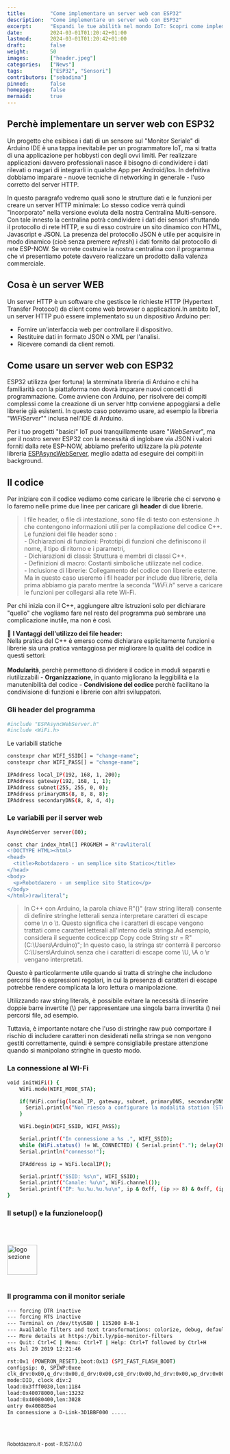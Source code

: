 ```yaml
---
title:        "Come implementare un server web con ESP32"
description:  "Come implementare un server web con ESP32"
excerpt:      "Espandi le tue abilità nel mondo IoT: Scopri come implementare un Server Web con ESP32 - La prima parte della guida completa per creare e gestire un Server Web Utilizzando la potente piattaforma ESP32!..."
date:         2024-03-01T01:20:42+01:00
lastmod:      2024-03-01T01:20:42+01:00
draft:        false
weight:       50
images:       ["header.jpeg"]
categories:   ["News"]
tags:         ["ESP32", "Sensori"]
contributors: ["sebadima"]
pinned:       false
homepage:     false
mermaid:      true
---
```




<!-- 
<img width="300" class="x figure-img img-fluid lazyload blur-up"  src="/images/154.png" alt="schema connessioni">
<strong>1</strong>. <span style="background-color:#eeeeee"> Controllo delle versioni</span>:
img width="70" class="x figure-img img-fluid lazyload blur-up"  src="/hog/inter.svg" alt="logo sezione"><br><br>

```bash
```     
<div class="alert alert-doks d-flexflex-shrink-1" role="alert">🔑.</div>

-->



## Perchè implementare un server web con ESP32

Un progetto che esibisca i dati di un sensore sul "Monitor Seriale" di Arduino IDE è una tappa inevitabile per un programmatore IoT, ma si tratta di una applicazione per hobbysti con degli ovvi limiti. Per realizzare applicazioni davvero professionali nasce il bisogno di condividere i dati rilevati o magari di integrarli in qualche App per Android/Ios. In defnitiva dobbiamo imparare - nuove tecniche di networking in generale - l'uso corretto del server HTTP.

In questo paragrafo vedremo quali sono le strutture dati e le funzioni per creare un server HTTP minimale: Lo stesso codice verrà quindi "incorporato" nella versione evoluta della nostra Centralina Multi-sensore. Con tale innesto la centralina potrà condividere i dati dei sensori sfruttando il protocollo di rete HTTP, e su di esso costruire un sito dinamico con HTML, Javascript e JSON. La presenza del protocollo JSON è utile per acquisire in modo dinamico (cioè senza premere *refresh*) i dati fornito dal protocollo di rete ESP-NOW. Se vorrete costruire la nostra centralina con il programma che vi presentiamo potete davvero realizzare un prodotto dalla valenza commerciale.

## Cosa è un server WEB

Un server HTTP è un software che gestisce le richieste HTTP (Hypertext Transfer Protocol) da client come web browser o applicazioni.In ambito IoT, un server HTTP può essere implementato su un dispositivo Arduino per:

- Fornire un'interfaccia web per controllare il dispositivo.
- Restituire dati in formato JSON o XML per l'analisi.
- Ricevere comandi da client remoti.

## Come usare un server web con ESP32

ESP32 utilizza (per fortuna) la sterminata libreria di Arduino e chi ha familiarità con la piattaforma non dovrà imparare nuovi concetti di programmazione. Come avviene con Arduino, per risolvere dei compiti complessi come la creazione di un server http conviene appoggiarsi a delle librerie già esistenti. In questo caso potevamo usare, ad esempio la libreria "*WiFiServer*"" inclusa nell'IDE di Arduino. 

Per i tuo progetti "basici" IoT puoi tranquillamente usare "*WebServer*", ma per il nostro server ESP32 con la necessità di inglobare via JSON i valori forniti dalla rete ESP-NOW, abbiamo preferito utilizzare la più *potente* libreria <a href="https://github.com/me-no-dev/ESPAsyncWebServer" target="_blank">ESPAsyncWebServer</a>, meglio adatta ad eseguire dei compiti in background.

## Il codice

Per iniziare con il codice vediamo come caricare le librerie che ci servono e lo faremo nelle prime due linee per caricare gli **header** di due librerie.

> I file header, o file di intestazione, sono file di testo con estensione .h che contengono informazioni utili per la compilazione del codice C++. <br>Le funzioni dei file header sono :<br>- Dichiarazioni di funzioni: Prototipi di funzioni che definiscono il nome, il tipo di ritorno e i parametri, 
<br>- Dichiarazioni di classi: Struttura e membri di classi C++.
<br>- Definizioni di macro: Costanti simboliche utilizzate nel codice.
<br>- Inclusione di librerie: Collegamento del codice con librerie esterne.
Ma in questo caso useremo i fil header per include due librerie, della prima abbiamo gia parato mentre la seconda "*WiFi.h*" serve a caricare le funzioni per collegarsi alla rete Wi-Fi.

Per chi inizia con il C++, aggiungere altre istruzioni solo per dichiarare "quello" che vogliamo fare nel resto del programma può sembrare una complicazione inutile, ma non è così.

<div class="alert alert-doks d-flexflex-shrink-1" role="alert">🔑
<strong>I Vantaggi dell'utilizzo dei file header:</strong><br>
Nella pratica del C++ è emerso come dichiarare esplicitamente funzioni e librerie sia una pratica vantaggiosa per migliorare la qualità del codice in questi settori:
<br><br><strong>Modularità</strong>, perchè permettono di dividere il codice in moduli separati e riutilizzabili - <strong>Organizzazione</strong>, in quanto migliorano la leggibilità e la manutenibilità del codice - <strong>Condivisione del codice</strong> perchè facilitano la condivisione di funzioni e librerie con altri sviluppatori.
</div>

### Gli header del programma

```bash
#include "ESPAsyncWebServer.h"
#include <WiFi.h>
```    

Le variabili statiche

```bash
constexpr char WIFI_SSID[] = "change-name";
constexpr char WIFI_PASS[] = "change-name";

IPAddress local_IP(192, 168, 1, 200);
IPAddress gateway(192, 168, 1, 1);
IPAddress subnet(255, 255, 0, 0);
IPAddress primaryDNS(8, 8, 8, 8);
IPAddress secondaryDNS(8, 8, 4, 4);
```

### Le variabili per il server web

```bash
AsyncWebServer server(80);

const char index_html[] PROGMEM = R"rawliteral(
<!DOCTYPE HTML><html>
<head>
  <title>Robotdazero - un semplice sito Statico</title>
</head>
<body>
  <p>Robotdazero - un semplice sito Statico</p>
</body>
</html>)rawliteral";
```


> In C++ con Arduino, la parola chiave R"()" (raw string literal) consente di definire stringhe letterali senza interpretare caratteri di escape come \n o \t. Questo significa che i caratteri di escape vengono trattati come caratteri letterali all'interno della stringa.Ad esempio, considera il seguente codice:cpp
Copy code
String str = R"(C:\Users\Arduino\)";
In questo caso, la stringa str conterrà il percorso C:\Users\Arduino\ senza che i caratteri di escape come \U, \A o \r vengano interpretati.

Questo è particolarmente utile quando si tratta di stringhe che includono percorsi file o espressioni regolari, in cui la presenza di caratteri di escape potrebbe rendere complicata la loro lettura o manipolazione.


 Utilizzando raw string literals, è possibile evitare la necessità di inserire doppie barre invertite (\\) per rappresentare una singola barra invertita (\) nei percorsi file, ad esempio.

Tuttavia, è importante notare che l'uso di stringhe raw può comportare il rischio di includere caratteri non desiderati nella stringa se non vengono gestiti correttamente, quindi è sempre consigliabile prestare attenzione quando si manipolano stringhe in questo modo.



### La connessione al WI-Fi

```bash
void initWiFi() {
    WiFi.mode(WIFI_MODE_STA);

    if(!WiFi.config(local_IP, gateway, subnet, primaryDNS, secondaryDNS)) {
      Serial.println("Non riesco a configurare la modalità station (STA)");
    }

    WiFi.begin(WIFI_SSID, WIFI_PASS);

    Serial.printf("In connessione a %s .", WIFI_SSID);
    while (WiFi.status() != WL_CONNECTED) { Serial.print("."); delay(200); }
    Serial.println("connesso!");

    IPAddress ip = WiFi.localIP();

    Serial.printf("SSID: %s\n", WIFI_SSID);
    Serial.printf("Canale: %u\n", WiFi.channel());
    Serial.printf("IP: %u.%u.%u.%u\n", ip & 0xff, (ip >> 8) & 0xff, (ip >> 16) & 0xff, ip >> 24);
}


```

### Il setup() e la funzioneloop()

```bash
```
<br><br><img width="70" class="x figure-img img-fluid lazyload blur-up"  src="/hog/inter.svg" alt="logo sezione"><br><br>

### Il programma con il monitor seriale

```bash
--- forcing DTR inactive
--- forcing RTS inactive
--- Terminal on /dev/ttyUSB0 | 115200 8-N-1
--- Available filters and text transformations: colorize, debug, default, direct, esp32_exception_decoder, hexlify, log2file, nocontrol, printable, send_on_enter, time
--- More details at https://bit.ly/pio-monitor-filters
--- Quit: Ctrl+C | Menu: Ctrl+T | Help: Ctrl+T followed by Ctrl+H
ets Jul 29 2019 12:21:46

rst:0x1 (POWERON_RESET),boot:0x13 (SPI_FAST_FLASH_BOOT)
configsip: 0, SPIWP:0xee
clk_drv:0x00,q_drv:0x00,d_drv:0x00,cs0_drv:0x00,hd_drv:0x00,wp_drv:0x00
mode:DIO, clock div:2
load:0x3fff0030,len:1184
load:0x40078000,len:13232
load:0x40080400,len:3028
entry 0x400805e4
In connessione a D-Link-3D1BBF000 .....
```     



<br>
<br>
<p style="font-size: 0.80em;">Robotdazero.it - post - R.157.1.0.0</p>